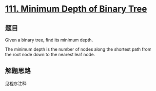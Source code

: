 # [111. Minimum Depth of Binary Tree](https://leetcode-cn.com/problems/minimum-depth-of-binary-tree/)

## 题目
Given a binary tree, find its minimum depth.

The minimum depth is the number of nodes along the shortest path from the root node down to the nearest leaf node.

## 解题思路

见程序注释
